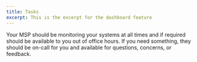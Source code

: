 ```yaml
---
title: Tasks
excerpt: This is the excerpt for the dashboard feature
---
```


Your MSP should be monitoring your systems at all times and if required should be available to you out of office hours. If you need something, they should be on-call for you and available for questions, concerns, or feedback.